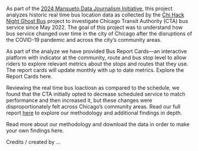 As part of the [2024 Mansueto Data Journalism Initiative](https://miurban.uchicago.edu/opportunities/local-data-journalism-initiative/), this project analyzes historic real time bus location data as collected by the [Chi Hack Night Ghost Bus](https://ghostbuses.com/) project to investigate Chicago Transit Authority (CTA) bus service since May 2022. The goal of this project was to understand how bus service changed over time in the city of Chicago after the disruptions of the COVID-19 pandemic and across the city’s community areas.


As part of the analyze we have provided Bus Report Cards—an interactive platform with indicator at the community, route and bus stop level to allow riders to explore relevant metrics about the stops and routes that they use. The report cards will update monthly with up to date metrics. Explore the Report Cards here.

Reviewing the real time bus loactiosn as compared to the schedule, we found that the CTA initially opted to decrease scheduled service to match performance and then increased it, but these changes were disproportionately felt across Chicago’s community areas. Read our full report [here](link) to explore our methodology and additional findings in depth.

Read more about our methodology and download the data in order to make your own findings here.


Credits / created by ...
